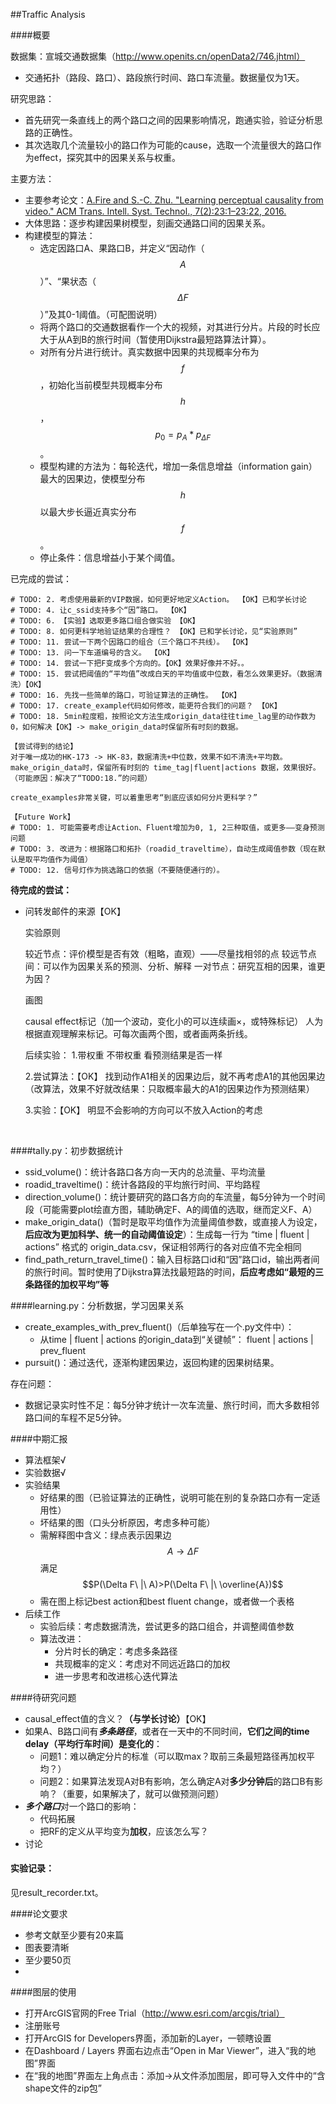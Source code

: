 ##Traffic Analysis

####概要

数据集：宣城交通数据集（http://www.openits.cn/openData2/746.jhtml）

- 交通拓扑（路段、路口）、路段旅行时间、路口车流量。数据量仅为1天。

研究思路：

- 首先研究一条直线上的两个路口之间的因果影响情况，跑通实验，验证分析思路的正确性。
- 其次选取几个流量较小的路口作为可能的cause，选取一个流量很大的路口作为effect，探究其中的因果关系与权重。


主要方法：

- 主要参考论文：[A.Fire and S.-C. Zhu. "Learning perceptual causality from video." ACM Trans. Intell. Syst. Technol., 7(2):23:1–23:22, 2016.](http://amyfire.com/projects/learningcausality)
- 大体思路：逐步构建因果树模型，刻画交通路口间的因果关系。
- 构建模型的算法：
  - 选定因路口A、果路口B，并定义“因动作（$$A$$）”、“果状态（$$\Delta F$$）”及其0-1阈值。（可配图说明）
  - 将两个路口的交通数据看作一个大的视频，对其进行分片。片段的时长应大于从A到B的旅行时间（暂使用Dijkstra最短路算法计算）。
  - 对所有分片进行统计。真实数据中因果的共现概率分布为$$f$$，初始化当前模型共现概率分布$$h$$，$$p_0=p_A*p_{\Delta F}$$。
  - 模型构建的方法为：每轮迭代，增加一条信息增益（information gain）最大的因果边，使模型分布$$h$$以最大步长逼近真实分布$$f$$。
  - 停止条件：信息增益小于某个阈值。


已完成的尝试：

```
# TODO: 2. 考虑使用最新的VIP数据，如何更好地定义Action。 【OK】已和学长讨论
# TODO: 4. 让c_ssid支持多个“因”路口。 【OK】
# TODO: 6. 【实验】选取更多路口组合做实验 【OK】
# TODO: 8. 如何更科学地验证结果的合理性？ 【OK】已和学长讨论，见“实验原则”
# TODO: 11. 尝试一下两个因路口的组合（三个路口不共线）。 【OK】
# TODO: 13. 问一下车道编号的含义。 【OK】
# TODO: 14. 尝试一下把F变成多个方向的。【OK】效果好像并不好。。
# TODO: 15. 尝试把阈值的“平均值”改成白天的平均值或中位数，看怎么效果更好。（数据清洗）【OK】
# TODO: 16. 先找一些简单的路口，可验证算法的正确性。 【OK】
# TODO: 17. create_example代码如何修改，能更符合我们的问题？ 【OK】
# TODO: 18. 5min粒度粗，按照论文方法生成origin_data往往time_lag里的动作数为0，如何解决【OK】-> make_origin_data时保留所有时刻的数据。

【尝试得到的结论】
对于唯一成功的HK-173 -> HK-83，数据清洗+中位数，效果不如不清洗+平均数。
make_origin_data时，保留所有时刻的 time_tag|fluent|actions 数据，效果很好。（可能原因：解决了“TODO:18.”的问题）

create_examples非常关键，可以着重思考“到底应该如何分片更科学？”

【Future Work】
# TODO: 1. 可能需要考虑让Action、Fluent增加为0, 1, 2三种取值，或更多——变身预测问题
# TODO: 3. 改进为：根据路口和拓扑（roadid_traveltime），自动生成阈值参数（现在默认是取平均值作为阈值）
# TODO: 12. 信号灯作为挑选路口的依据（不要随便通行的）。
```

**待完成的尝试：**

- 问转发邮件的来源【OK】

  实验原则

  较近节点：评价模型是否有效（粗略，直观）——尽量找相邻的点
  较远节点间：可以作为因果关系的预测、分析、解释
  一对节点：研究互相的因果，谁更为因？

  画图

  causal effect标记（加一个波动，变化小的可以连续画×，或特殊标记）
  人为根据直观理解来标记。可每次画两个图，或者画两条折线。

  后续实验：
  1.带权重
  不带权重
  看预测结果是否一样

  2.尝试算法：【OK】
  找到动作A1相关的因果边后，就不再考虑A1的其他因果边
  （改算法，效果不好就改结果：只取概率最大的A1的因果边作为预测结果）

  3.实验：【OK】
  明显不会影响的方向可以不放入Action的考虑

  ​




####tally.py：初步数据统计

- ssid_volume()：统计各路口各方向一天内的总流量、平均流量
- roadid_traveltime()：统计各路段的平均旅行时间、平均路程
- direction_volume()：统计要研究的路口各方向的车流量，每5分钟为一个时间段（可能需要plot绘直方图，辅助确定F、A的阈值的选取，继而定义F、A）
- make_origin_data()（暂时是取平均值作为流量阈值参数，或直接人为设定，**后应改为更加科学、统一的自动阈值设定**）：生成每一行为 “time | fluent | actions” 格式的 origin_data.csv，保证相邻两行的各对应值不完全相同
- find_path_return_travel_time()：输入目标路口id和“因”路口id，输出两者间的旅行时间。暂时使用了Dijkstra算法找最短路的时间，**后应考虑如“最短的三条路径的加权平均”等**




####learning.py：分析数据，学习因果关系

- create_examples_with_prev_fluent()（后单独写在一个.py文件中）：
  - 从time | fluent | actions 的origin_data到“关键帧”： fluent | actions | prev_fluent
- pursuit()：通过迭代，逐渐构建因果边，返回构建的因果树结果。



存在问题：

- 数据记录实时性不足：每5分钟才统计一次车流量、旅行时间，而大多数相邻路口间的车程不足5分钟。




####中期汇报

- 算法框架√
- 实验数据√
- 实验结果
  - 好结果的图（已验证算法的正确性，说明可能在别的复杂路口亦有一定适用性）
  - 坏结果的图（口头分析原因，考虑多种可能）
  - 需解释图中含义：绿点表示因果边$$A \rightarrow \Delta F$$满足$$P(\Delta F\ |\ A)>P(\Delta F\ |\ \overline{A})$$
  - 需在图上标记best action和best fluent change，或者做一个表格
- 后续工作
  - 实验后续：考虑数据清洗，尝试更多的路口组合，并调整阈值参数
  - 算法改进：
    - 分片时长的确定：考虑多条路径
    - 共现概率的定义：考虑对不同远近路口的加权
    - 进一步思考和改进核心迭代算法



####待研究问题

- causal_effect值的含义？**（与学长讨论）**【OK】
- 如果A、B路口间有***多条路径***，或者在一天中的不同时间，**它们之间的time delay（平均行车时间）是变化的**：
  - 问题1：难以确定分片的标准（可以取max？取前三条最短路径再加权平均？）
  - 问题2：如果算法发现A对B有影响，怎么确定A对**多少分钟后**的路口B有影响？（重要，如果解决了，就可以做预测问题）
- ***多个路口***对一个路口的影响：
  - 代码拓展
  - 把RF的定义从平均变为**加权**，应该怎么写？
- 讨论




#### 实验记录：

见result_recorder.txt。







####论文要求

- 参考文献至少要有20来篇
- 图表要清晰
- 至少要50页
- ​








####图层的使用

- 打开ArcGIS官网的Free Trial（http://www.esri.com/arcgis/trial）
- 注册账号
- 打开ArcGIS for Developers界面，添加新的Layer，一顿瞎设置
- 在Dashboard / Layers 界面右边点击“Open in Mar Viewer”，进入“我的地图”界面
- 在“我的地图”界面左上角点击：添加→从文件添加图层，即可导入文件中的“含shape文件的zip包”



